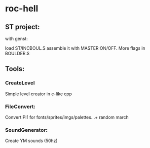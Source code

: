 # roc-hell

##  ST project:
with genst:

load ST/INCBOUL.S
assemble it with MASTER ON/OFF.
More flags in BOULDER.S


## Tools:
### CreateLevel
Simple level creator in c-like cpp
### FileConvert:
Convert PI1 for fonts/sprites/imgs/palettes...+ random march
### SoundGenerator: 
Create YM sounds (50hz)
